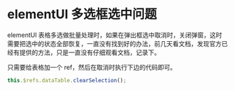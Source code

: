 # elementUI 多选框选中问题

elementUI 表格多选做批量处理时，如果在弹出框选中取消时，关闭弹窗，这时需要把选中的状态全部恢复，一直没有找到好的办法，前几天看文档，发现官方已经有提供的方法，只是一直没有仔细观看文档，记录下。

只需要给表格加一个 ref，然后在取消时执行下边的代码即可。

```javascript
this.$refs.dataTable.clearSelection();
```
